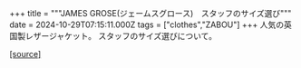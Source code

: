 +++
title = """JAMES GROSE(ジェームスグロース)　スタッフのサイズ選び"""
date = 2024-10-29T07:15:11.000Z
tags = ["clothes","ZABOU"]
+++
人気の英国製レザージャケット。 スタッフのサイズ選びについて。

[[source]](https://zabou.org/2024/10/29/310913/)
